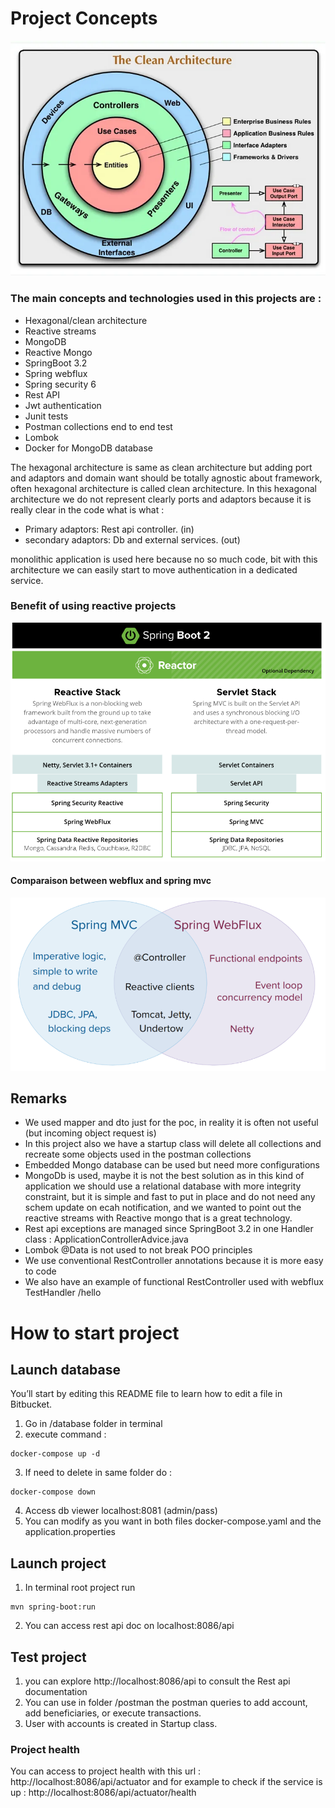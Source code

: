 # Project Concepts

![Clean architecture.](/images/cleanarchi.webp)
### The main concepts and technologies used in this projects are :
* Hexagonal/clean architecture
* Reactive streams
* MongoDB
* Reactive Mongo
* SpringBoot 3.2
* Spring webflux
* Spring security 6
* Rest API
* Jwt authentication
* Junit tests
* Postman collections end to end test
* Lombok
* Docker for MongoDB database

The hexagonal architecture is same as clean architecture but adding port and adaptors and domain want should be totally agnostic about framework, often hexagonal architecture is called clean architecture.
In this hexagonal architecture we do not represent clearly ports and adaptors because it is really clear in the code what is what :

* Primary adaptors: Rest api controller. (in)
* secondary adaptors: Db and external services. (out)

monolithic application is used here because no so much code, bit with this architecture we can easily start to move authentication in a dedicated service.

### Benefit of using reactive projects
![Reactive technology.](/images/springreactive.png)

#### Comparaison between webflux and spring mvc
![comparaison.](/images/comparaison.png)

## Remarks

* We used mapper and dto just for the poc, in reality it is often not useful (but incoming object request is)
* In this project also we have a startup class will delete all collections and recreate some objects used in the postman collections
* Embedded Mongo database can be used but need more configurations
* MongoDb is used, maybe it is not the best solution as in this kind of application we should use a relational database with more integrity constraint, but it is simple and fast to put in place and do not need any schem update on ecah notification, and we wanted to point out the reactive streams with Reactive mongo that is a great technology.
* Rest api exceptions are managed since SpringBoot 3.2 in one Handler class : ApplicationControllerAdvice.java
* Lombok @Data is not used to not break POO principles
* We use conventional RestController annotations because it is more easy to code
* We also have an example of functional RestController used with webflux TestHandler /hello

# How to start project

## Launch database

You’ll start by editing this README file to learn how to edit a file in Bitbucket.

1. Go in /database folder in terminal
2. execute command :
```
docker-compose up -d
```

3. If need to delete in same folder do :
```
docker-compose down 
```
4. Access db viewer localhost:8081 (admin/pass)
5. You can modify as you want in both files docker-compose.yaml and the application.properties


## Launch project
1. In terminal root project run
```
mvn spring-boot:run
```
2. You can access rest api doc on localhost:8086/api

## Test project

1. you can explore http://localhost:8086/api to consult the Rest api documentation
2. You can use in folder /postman the postman queries to add account, add beneficiaries, or execute transactions.
3. User with accounts is created in Startup class.

### Project health

You can access to project health with this url : http://localhost:8086/api/actuator and for example to check if the service is up : http://localhost:8086/api/actuator/health
